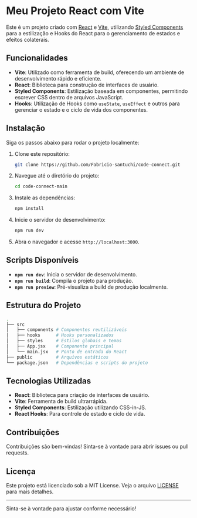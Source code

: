 # Meu Projeto React com Vite

Este é um projeto criado com [React](https://reactjs.org/) e [Vite](https://vitejs.dev/), utilizando [Styled Components](https://styled-components.com/) para a estilização e Hooks do React para o gerenciamento de estados e efeitos colaterais.

## Funcionalidades

- **Vite**: Utilizado como ferramenta de build, oferecendo um ambiente de desenvolvimento rápido e eficiente.
- **React**: Biblioteca para construção de interfaces de usuário.
- **Styled Components**: Estilização baseada em componentes, permitindo escrever CSS dentro de arquivos JavaScript.
- **Hooks**: Utilização de Hooks como `useState`, `useEffect` e outros para gerenciar o estado e o ciclo de vida dos componentes.

## Instalação

Siga os passos abaixo para rodar o projeto localmente:

1. Clone este repositório:

   ```bash
   git clone https://github.com/Fabricio-santuchi/code-connect.git
   ```

2. Navegue até o diretório do projeto:

   ```bash
   cd code-connect-main
   ```

3. Instale as dependências:

   ```bash
   npm install
   ```

4. Inicie o servidor de desenvolvimento:

   ```bash
   npm run dev
   ```

5. Abra o navegador e acesse `http://localhost:3000`.

## Scripts Disponíveis

- **`npm run dev`**: Inicia o servidor de desenvolvimento.
- **`npm run build`**: Compila o projeto para produção.
- **`npm run preview`**: Pré-visualiza a build de produção localmente.

## Estrutura do Projeto

```bash
.
├── src
│   ├── components # Componentes reutilizáveis
│   ├── hooks      # Hooks personalizados
│   ├── styles     # Estilos globais e temas
│   ├── App.jsx    # Componente principal
│   └── main.jsx   # Ponto de entrada do React
├── public         # Arquivos estáticos
└── package.json   # Dependências e scripts do projeto
```

## Tecnologias Utilizadas

- **React**: Biblioteca para criação de interfaces de usuário.
- **Vite**: Ferramenta de build ultrarrápida.
- **Styled Components**: Estilização utilizando CSS-in-JS.
- **React Hooks**: Para controle de estado e ciclo de vida.

## Contribuições

Contribuições são bem-vindas! Sinta-se à vontade para abrir issues ou pull requests.

## Licença

Este projeto está licenciado sob a MIT License. Veja o arquivo [LICENSE](./LICENSE) para mais detalhes.

---

Sinta-se à vontade para ajustar conforme necessário!